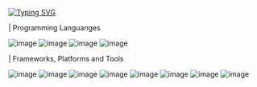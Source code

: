<a href="https://git.io/typing-svg"><img src="https://readme-typing-svg.demolab.com?font=Fira+Code&weight=500&size=24&duration=3500&pause=500&color=4FCD3F&background=FFFFFF00&multiline=true&random=false&width=435&height=100&lines=Hello+There!+I'm+Ismail+%3A);Welcome+to+my+GitHub!;Nice+to+meet+you+%F0%9F%A4%9D" alt="Typing SVG" /></a>

| Programming Languanges

![image](https://github.com/IsmailAbousalem/IsmailAbousalem/assets/100754446/1bd1cb82-87af-4016-9550-70513ce4ee72) ![image](https://github.com/IsmailAbousalem/IsmailAbousalem/assets/100754446/4985edee-a934-45aa-91a6-d5794c0d3aec) ![image](https://github.com/IsmailAbousalem/IsmailAbousalem/assets/100754446/7cab0615-3ede-40a2-8028-b6a8ea9e0806) ![image](https://github.com/IsmailAbousalem/IsmailAbousalem/assets/100754446/49f9d75e-0f83-4dc5-a542-ed22586459b2) 

| Frameworks, Platforms and Tools

![image](https://github.com/IsmailAbousalem/IsmailAbousalem/assets/100754446/9a429605-2ba9-4db8-85bf-3ecde1a0fd1e) ![image](https://github.com/IsmailAbousalem/IsmailAbousalem/assets/100754446/251967aa-f049-4e59-a253-405634054f27) ![image](https://github.com/IsmailAbousalem/IsmailAbousalem/assets/100754446/c7efb237-df11-40bb-aae1-08cc38d6030d) ![image](https://github.com/IsmailAbousalem/IsmailAbousalem/assets/100754446/ec1902da-6f2e-4b5d-aa04-7ca4fb02da0e) ![image](https://github.com/IsmailAbousalem/IsmailAbousalem/assets/100754446/aeb69ce8-da39-4e7f-bbbd-32695b59d1ac) ![image](https://github.com/IsmailAbousalem/IsmailAbousalem/assets/100754446/8a18f42f-9e58-42b1-bd93-e7580f7bde31) ![image](https://github.com/IsmailAbousalem/IsmailAbousalem/assets/100754446/fef8f087-59d2-4e30-a290-fb409183e04b) ![image](https://github.com/IsmailAbousalem/IsmailAbousalem/assets/100754446/8cbde361-c32c-4a1f-8237-9fbd624dfa98)









<!--
**IsmailAbousalem/IsmailAbousalem** is a ✨ _special_ ✨ repository because its `README.md` (this file) appears on your GitHub profile.





Here are some ideas to get you started:

- 🔭 I’m currently working on ...
- 🌱 I’m currently learning ...
- 👯 I’m looking to collaborate on ...
- 🤔 I’m looking for help with ...
- 💬 Ask me about ...
- 📫 How to reach me: ...
- 😄 Pronouns: ...
- ⚡ Fun fact: ...
-->
